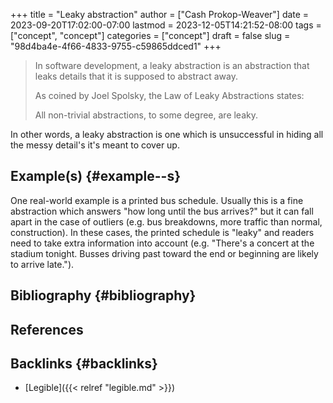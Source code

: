 +++
title = "Leaky abstraction"
author = ["Cash Prokop-Weaver"]
date = 2023-09-20T17:02:00-07:00
lastmod = 2023-12-05T14:21:52-08:00
tags = ["concept", "concept"]
categories = ["concept"]
draft = false
slug = "98d4ba4e-4f66-4833-9755-c59865ddced1"
+++

> In software development, a leaky abstraction is an abstraction that leaks details that it is supposed to abstract away.
>
> As coined by Joel Spolsky, the Law of Leaky Abstractions states:
>
> <div class="quote2">
>
> All non-trivial abstractions, to some degree, are leaky.
>
> </div>

In other words, a leaky abstraction is one which is unsuccessful in hiding all the messy detail's it's meant to cover up.


## Example(s) {#example--s}

One real-world example is a printed bus schedule. Usually this is a fine abstraction which answers "how long until the bus arrives?" but it can fall apart in the case of outliers (e.g. bus breakdowns, more traffic than normal, construction). In these cases, the printed schedule is "leaky" and readers need to take extra information into account (e.g. "There's a concert at the stadium tonight. Busses driving past toward the end or beginning are likely to arrive late.").


## Bibliography {#bibliography}

## References

<style>.csl-entry{text-indent: -1.5em; margin-left: 1.5em;}</style><div class="csl-bib-body">
</div>


## Backlinks {#backlinks}

-   [Legible]({{< relref "legible.md" >}})
